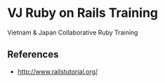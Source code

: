 VJ Ruby on Rails Training
==========================

Vietnam & Japan Collaborative Ruby Training

References
------------
- http://www.railstutorial.org/

